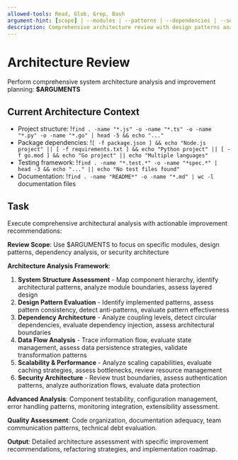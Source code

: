 ```yaml
---
allowed-tools: Read, Glob, Grep, Bash
argument-hint: [scope] | --modules | --patterns | --dependencies | --security
description: Comprehensive architecture review with design patterns analysis and improvement recommendations
---
```


# Architecture Review

Perform comprehensive system architecture analysis and improvement planning: **$ARGUMENTS**

## Current Architecture Context

- Project structure: !`find . -name "*.js" -o -name "*.ts" -o -name "*.py" -o -name "*.go" | head -5 && echo "..."`
- Package dependencies: !`[ -f package.json ] && echo "Node.js project" || [ -f requirements.txt ] && echo "Python project" || [ -f go.mod ] && echo "Go project" || echo "Multiple languages"`
- Testing framework: !`find . -name "*.test.*" -o -name "*spec.*" | head -3 && echo "..." || echo "No test files found"`
- Documentation: !`find . -name "README*" -o -name "*.md" | wc -l` documentation files

## Task

Execute comprehensive architectural analysis with actionable improvement recommendations:

**Review Scope**: Use $ARGUMENTS to focus on specific modules, design patterns, dependency analysis, or security architecture

**Architecture Analysis Framework**:
1. **System Structure Assessment** - Map component hierarchy, identify architectural patterns, analyze module boundaries, assess layered design
2. **Design Pattern Evaluation** - Identify implemented patterns, assess pattern consistency, detect anti-patterns, evaluate pattern effectiveness
3. **Dependency Architecture** - Analyze coupling levels, detect circular dependencies, evaluate dependency injection, assess architectural boundaries
4. **Data Flow Analysis** - Trace information flow, evaluate state management, assess data persistence strategies, validate transformation patterns
5. **Scalability & Performance** - Analyze scaling capabilities, evaluate caching strategies, assess bottlenecks, review resource management
6. **Security Architecture** - Review trust boundaries, assess authentication patterns, analyze authorization flows, evaluate data protection

**Advanced Analysis**: Component testability, configuration management, error handling patterns, monitoring integration, extensibility assessment.

**Quality Assessment**: Code organization, documentation adequacy, team communication patterns, technical debt evaluation.

**Output**: Detailed architecture assessment with specific improvement recommendations, refactoring strategies, and implementation roadmap.